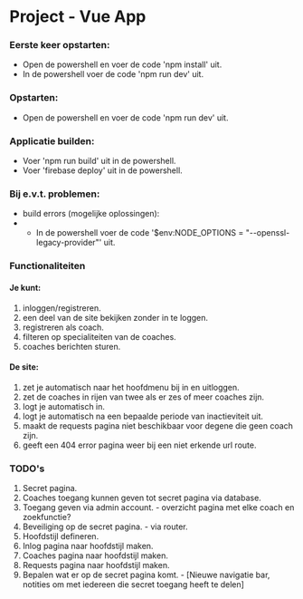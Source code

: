 # Project - Vue App
### Eerste keer opstarten:
- Open de powershell en voer de code 'npm install' uit.
- In de powershell voer de code 'npm run dev' uit.

### Opstarten: 
- Open de powershell en voer de code 'npm run dev' uit.

### Applicatie builden:
- Voer 'npm run build' uit in de powershell.
- Voer 'firebase deploy' uit in de powershell.

### Bij e.v.t. problemen:
- build errors (mogelijke oplossingen):
- - In de powershell voer de code '$env:NODE_OPTIONS = "--openssl-legacy-provider"' uit.


### Functionaliteiten
#### Je kunt:
1. inloggen/registreren.
2. een deel van de site bekijken zonder in te loggen.
3. registreren als coach.
4. filteren op specialiteiten van de coaches.
5. coaches berichten sturen.

#### De site:
1. zet je automatisch naar het hoofdmenu bij in en uitloggen.
2. zet de coaches in rijen van twee als er zes of meer coaches zijn.
3. logt je automatisch in.
4. logt je automatisch na een bepaalde periode van inactieviteit uit.
5. maakt de requests pagina niet beschikbaar voor degene die geen coach zijn.
6. geeft een 404 error pagina weer bij een niet erkende url route.

### TODO's
1. Secret pagina.
1. Coaches toegang kunnen geven tot secret pagina via database.
1. Toegang geven via admin account. - overzicht pagina met elke coach en zoekfunctie?
1. Beveiliging op de secret pagina. - via router.
1. Hoofdstijl defineren.
1. Inlog pagina naar hoofdstijl maken.
1. Coaches pagina naar hoofdstijl maken.
1. Requests pagina naar hoofdstijl maken.
1. Bepalen wat er op de secret pagina komt. - [Nieuwe navigatie bar, notities om met iedereen die secret toegang heeft te delen]
